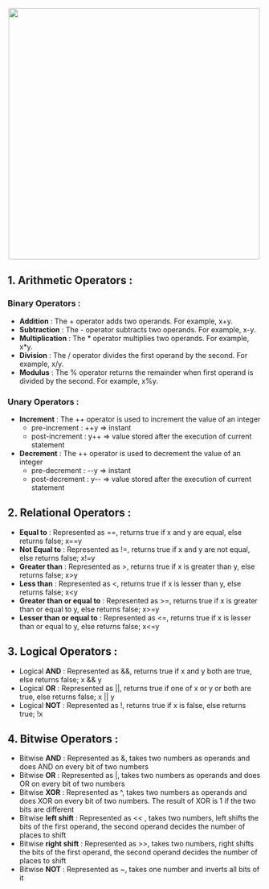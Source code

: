 <p align="center"><img src="https://www.geeksforgeeks.org/wp-content/uploads/Operators-In-C.png" width="500"></img></p>

## 1. Arithmetic Operators :
### Binary Operators :
- **Addition** : The + operator adds two operands. For example, x+y.
- **Subtraction** : The - operator subtracts two operands. For example, x-y.
- **Multiplication** : The * operator multiplies two operands. For example, x*y.
- **Division** : The / operator divides the first operand by the second. For example, x/y.
- **Modulus** : The % operator returns the remainder when first operand is divided by the second. For example, x%y.

### Unary Operators :
- **Increment** : The ++ operator is used to increment the value of an integer
    - pre-increment : ++y => instant
    - post-increment : y++ => value stored after the execution of current statement
- **Decrement** : The ++ operator is used to decrement the value of an integer
    - pre-decrement : --y => instant
    - post-decrement : y-- => value stored after the execution of current statement

## 2. Relational Operators :
- **Equal to** : Represented as ==, returns true if x and y are equal, else returns false; x==y
- **Not Equal to** : Represented as !=, returns true if x and y are not equal, else returns false; x!=y
- **Greater than** : Represented as >, returns true if x is greater than y, else returns false; x>y
- **Less than** : Represented as <, returns true if x is lesser than y, else returns false; x<y
- **Greater than or equal to** : Represented as >=, returns true if x is greater than or equal to y, else returns false; x>=y
- **Lesser than or equal to** : Represented as <=, returns true if x is lesser than or equal to y, else returns false; x<=y

## 3. Logical Operators :

- Logical **AND** : Represented as &&, returns true if x and y both are true, else returns false; x && y
- Logical **OR** : Represented as ||, returns true if one of x or y or both are true, else returns false; x || y
- Logical **NOT** : Represented as !, returns true if x is false, else returns true; !x

## 4. Bitwise Operators :

- Bitwise **AND** : Represented as &, takes two numbers as operands and does AND on every bit of two numbers
- Bitwise **OR** : Represented as |, takes two numbers as operands and does OR on every bit of two numbers
- Bitwise **XOR** : Represented as ^, takes two numbers as operands and does XOR on every bit of two numbers. The result of XOR is 1 if the two bits are different
- Bitwise **left shift** : Represented as << , takes two numbers, left shifts the bits of the first operand, the second operand decides the number of places to shift
- Bitwise **right shift** : Represented as >>, takes two numbers, right shifts the bits of the first operand, the second operand decides the number of places to shift
- Bitwise **NOT** : Represented as ~, takes one number and inverts all bits of it